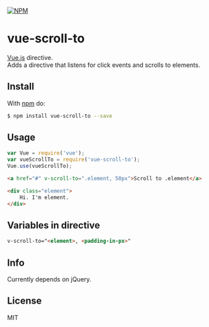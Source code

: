 [![NPM](https://nodei.co/npm/vue-scroll-to.png?downloads=true)](https://www.npmjs.com/package/vue-scroll-to)

# vue-scroll-to

[Vue.js](https://github.com/vuejs/vue) directive.  
Adds a directive that listens for click events and scrolls to elements.

## Install

With [npm](http://npmjs.org) do:

```bash
$ npm install vue-scroll-to --save
```

## Usage

```js
var Vue = require('vue');
var vueScrollTo = require('vue-scroll-to');
Vue.use(vueScrollTo);
```

```html
<a href="#" v-scroll-to=".element, 50px">Scroll to .element</a>

<div class="element">
    Hi. I'm element.
</div>
```

## Variables in directive
```html
v-scroll-to="<element>, <padding-in-px>"
```

## Info

Currently depends on jQuery.

## License

MIT

